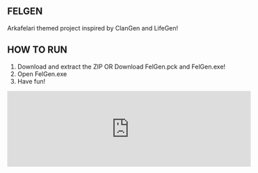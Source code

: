 ## FELGEN

Arkafelari themed project inspired by ClanGen and LifeGen!

## HOW TO RUN

1. Download and extract the ZIP OR Download FelGen.pck and FelGen.exe!
2. Open FelGen.exe
3. Have fun!

<iframe frameborder="0" src="https://itch.io/embed/3820105?border_width=5&amp;bg_color=181923&amp;fg_color=eaeefe&amp;link_color=4c546d&amp;border_color=292d41" width="560" height="175"><a href="https://kanapuro.itch.io/felgen">FelGen by kanapuro</a></iframe>